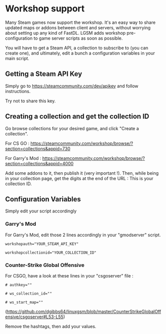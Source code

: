 # Workshop support

Many Steam games now support the workshop. It's an easy way to share updated maps or addons between client and servers, without worrying about setting up any kind of FastDL. LGSM adds workshop pre-configuration to game server scripts as soon as possible.

You will have to get a Steam API, a collection to subscribe to (you can create one), and ultimately, edit a bunch a configuration variables in your main script.


## Getting a Steam API Key

Simply go to https://steamcommunity.com/dev/apikey and follow instructions.

Try not to share this key.


## Creating a collection and get the collection ID

Go browse collections for your desired game, and click "Create a collection".

For CS GO : https://steamcommunity.com/workshop/browse/?section=collections&appid=730

For Garry's Mod : https://steamcommunity.com/workshop/browse/?section=collections&appid=4000

Add some addons to it, then publish it (very important !). Then, while being in your collection page, get the digits at the end of the URL : This is your collection ID. 


## Configuration Variables

Simply edit your script accordingly

### Garry's Mod

For Garry's Mod, edit those 2 lines accordingly in your "gmodserver" script.

`workshopauth="YOUR_STEAM_API_KEY"`

`workshopcollectionid="YOUR_COLLECTION_ID"`

### Counter-Strike Global Offensive

For CSGO, have a look at these lines in your "csgoserver" file :

`# authkey=""`

`# ws_collection_id=""`

`# ws_start_map=""`

(https://github.com/dgibbs64/linuxgsm/blob/master/CounterStrikeGlobalOffensive/csgoserver#L53-L55)

Remove the hashtags, then add your values. 